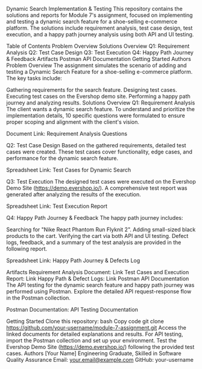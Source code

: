 Dynamic Search Implementation & Testing
This repository contains the solutions and reports for Module 7's assignment, focused on implementing and testing a dynamic search feature for a shoe-selling e-commerce platform. The solutions include requirement analysis, test case design, test execution, and a happy path journey analysis using both API and UI testing.

Table of Contents
Problem Overview
Solutions Overview
Q1: Requirement Analysis
Q2: Test Case Design
Q3: Test Execution
Q4: Happy Path Journey & Feedback
Artifacts
Postman API Documentation
Getting Started
Authors
Problem Overview
The assignment simulates the scenario of adding and testing a Dynamic Search Feature for a shoe-selling e-commerce platform. The key tasks include:

Gathering requirements for the search feature.
Designing test cases.
Executing test cases on the Evershop demo site.
Performing a happy path journey and analyzing results.
Solutions Overview
Q1: Requirement Analysis
The client wants a dynamic search feature. To understand and prioritize the implementation details, 10 specific questions were formulated to ensure proper scoping and alignment with the client's vision.

Document Link:
Requirement Analysis Questions

Q2: Test Case Design
Based on the gathered requirements, detailed test cases were created. These test cases cover functionality, edge cases, and performance for the dynamic search feature.

Spreadsheet Link:
Test Cases for Dynamic Search

Q3: Test Execution
The designed test cases were executed on the Evershop Demo Site (https://demo.evershop.io/). A comprehensive test report was generated after analyzing the results of the execution.

Spreadsheet Link:
Test Execution Report

Q4: Happy Path Journey & Feedback
The happy path journey includes:

Searching for "Nike React Phantom Run Flyknit 2".
Adding small-sized black products to the cart.
Verifying the cart via both API and UI testing.
Defect logs, feedback, and a summary of the test analysis are provided in the following report.

Spreadsheet Link:
Happy Path Journey & Defects Log

Artifacts
Requirement Analysis Document: Link
Test Cases and Execution Report: Link
Happy Path & Defect Logs: Link
Postman API Documentation
The API testing for the dynamic search feature and happy path journey was performed using Postman. Explore the detailed API request-response flow in the Postman collection.

Postman Documentation:
API Testing Documentation

Getting Started
Clone this repository:
bash
Copy code
git clone https://github.com/your-username/module-7-assignment.git
Access the linked documents for detailed explanations and results.
For API testing, import the Postman collection and set up your environment.
Test the Evershop Demo Site (https://demo.evershop.io/) following the provided test cases.
Authors
[Your Name]
Engineering Graduate, Skilled in Software Quality Assurance
Email: your.email@example.com
GitHub: your-username